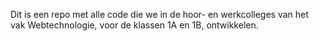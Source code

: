 Dit is een repo met alle code die we in de hoor- en werkcolleges van het vak Webtechnologie, voor de klassen 1A en 1B, ontwikkelen.
